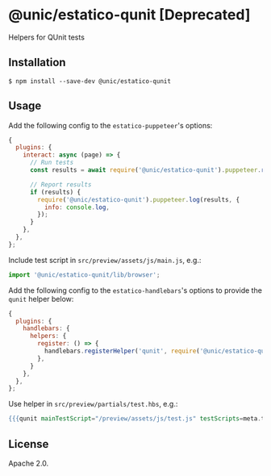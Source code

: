 # @unic/estatico-qunit [Deprecated]

Helpers for QUnit tests

## Installation

```
$ npm install --save-dev @unic/estatico-qunit
```

## Usage

Add the following config to the `estatico-puppeteer`'s options:
```js
{
  plugins: {
    interact: async (page) => {
      // Run tests
      const results = await require('@unic/estatico-qunit').puppeteer.run(page);

      // Report results
      if (results) {
        require('@unic/estatico-qunit').puppeteer.log(results, {
          info: console.log,
        });
      }
    },
  },
};
```

Include test script in `src/preview/assets/js/main.js`, e.g.:
```js
import '@unic/estatico-qunit/lib/browser';
```

Add the following config to the `estatico-handlebars`'s options to provide the `qunit` helper below:
```js
{
  plugins: {
    handlebars: {
      helpers: {
        register: () => {
          handlebars.registerHelper('qunit', require('@unic/estatico-qunit').handlebarsHelper(handlebars));
        },
      }
    },
  },
};
```

Use helper in `src/preview/partials/test.hbs`, e.g.:
```hbs
{{{qunit mainTestScript="/preview/assets/js/test.js" testScripts=meta.testScripts}}}
```

## License

Apache 2.0.
